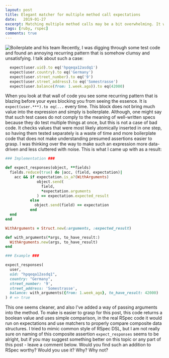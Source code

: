 ```yaml
---
layout: post
title: Elegant matcher for multiple method call expectations
date:   2019-01-27
excerpt: Matching multiple method calls may be a bit overwhelming. It would be great to have it covered elegantly.
tags: [ruby, rspec]
comments: true
---
```

![Boilerplate and his team](https://thepracticaldev.s3.amazonaws.com/i/oq39jgyy7bypwlx3xizm.jpg)
Recently, I was digging through some test code and found an annoying recurring pattern that is somehow clumsy and unsatisfying. I talk about such a case:
```ruby
  expect(user.uid).to eq('hpqeqa12asdq1')
  expect(user.country).to eq('Germany')
  expect(user.street_number).to eq('9')
  expect(user.street_address).to eq('Somestrasse')
  expect(user.balance(from: 1.week.ago)).to eq(42000)
```
When you look at that wall of code you see some recurring pattern that is blazing before your eyes blocking you from seeing the essence. It is `expect(user.***).to eq(...` every time. This block does not bring much value into the expression and simply is boilerplate. Although, one might say that such test cases do not comply to the meaning of well-written specs because they do test multiple things at once, but this is not a case of bad code. It checks values that were most likely atomically inserted in one step, so having them tested separately is a waste of time and more boilerplate code that does not make understanding presumed assertions easier to grasp. I was thinking over the way to make such an expression more data-driven and less cluttered with noise. This is what I came up with as a result:
```ruby
### Implementation ###

def expect_responses(object, **fields)
  fields.reduce(true) do |acc, (field, expectation)|
    acc && if expectation.is_a?(WithArguments)
              object.send(
                field,
                *expectation.arguments
              ) == expectation.expected_result
           else
             object.send(field) == expectation
           end
  end
end

WithArguments = Struct.new(:arguments, :expected_result)

def with_arguments(*args, to_have_result:)
  WithArguments.new(args, to_have_result)
end

### Example ###

expect_responses(
  user,
  uid: "hpqeqa12asdq1",
  country: "Germany",
  street_number: '9',
  street_address: 'Somestrasse',
  balance: with_arguments({from: 1.week_ago}, to_have_result: 42000)
) # => true
```

This one seems cleaner, and also I've added a way of passing arguments into the method. To make is easier to grasp for this post, this code returns a boolean value and uses simple comparison, in the real RSpec code it would run on expectations and use matchers to properly compare composite data structures. I tried to mimic common style of RSpec DSL, but I am not really sure on naming of this composite assertion `expect_responses` seems to be alright, but if you may suggest something better on this topic or any part of this post - leave a comment below. Would you find such an addition to RSpec worthy? Would you use it? Why? Why not?
